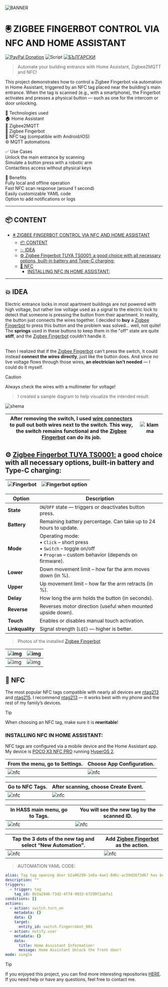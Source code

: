 
![BANNER](/img/banner_HASS-Fingerbot-NFC-Door.png)
# 🖲️ ZIGBEE FINGERBOT CONTROL VIA NFC AND HOME ASSISTANT
[![PayPal Donation](https://img.shields.io/badge/PayPal-Дари-синьо?logo=paypal)](https://www.paypal.com/donate/?hosted_button_id=AAWFZVF2XCP5A)
![Script](https://img.shields.io/badge/logo-yaml-green?logo=yaml)
[![БЪЛГАРСКИ](https://img.shields.io/badge/БЪЛГАРСКИ-език-green?logo=translate&labelColor=gray&style=flat-square&link=https://example.com/en)](BG.md)

> Automate your building entrance with Home Assistant, Zigbee2MQTT and NFC!

This project demonstrates how to control a Zigbee Fingerbot via automation in Home Assistant, triggered by an NFC tag placed near the building's main entrance. When the tag is scanned (e.g., with a smartphone), the Fingerbot activates and presses a physical button — such as one for the intercom or door unlocking.

🔧 Technologies used<br>
🏠 Home Assistant<br>
📶 Zigbee2MQTT<br>
🤖 Zigbee Fingerbot<br>
📱 NFC tag (compatible with Android/iOS)<br>
⚙️ MQTT automations

✅ Use Cases  
Unlock the main entrance by scanning<br>
Simulate a button press with a robotic arm<br>
Contactless access without physical keys

🚀 Benefits  
Fully local and offline operation<br>
Fast NFC scan response (around 1 second)<br>
Easily customizable YAML code<br>
Option to add notifications or logs

---

## 📦 CONTENT

- [🖲️ ZIGBEE FINGERBOT CONTROL VIA NFC AND HOME ASSISTANT](#️-zigbee-fingerbot-control-via-nfc-and-home-assistant)
	- [📦 CONTENT](#-content)
	- [💥 IDEA](#-idea)
	- [⚙️ Zigbee Fingerbot TUYA TS0001: a good choice with all necessary options, built-in battery and Type-C charging:](#️-zigbee-fingerbot-tuya-ts0001-a-good-choice-with-all-necessary-options-built-in-battery-and-type-c-charging)
	- [💫 NFC](#-nfc)
		- [INSTALLING NFC IN HOME ASSISTANT:](#installing-nfc-in-home-assistant)

---

## 💥 IDEA  
Electric entrance locks in most apartment buildings are not powered with high voltage, but rather low voltage used as a signal to the electric lock to detect that someone is pressing the button from their apartment. In reality, the button just connects the wires together. I decided to **buy** a [Zigbee Fingerbot][figerbot] to press this button and the problem was solved… well, not quite! The **springs** used in these buttons to keep them in the "off" state are quite **stiff**, and the [Zigbee Fingerbot][figerbot] couldn’t handle it.  
<br>

Then I realized that if the [Zigbee Fingerbot][figerbot] can’t press the switch, it could instead **connect the wires directly**, just like the button does. And since no live voltage flows through those wires, **an electrician isn’t needed** — I could do it myself.<br>

> [!CAUTION]  
> Always check the wires with a multimeter for voltage!

> I created a sample diagram to help visualize the intended result:

![shema](/img/shema_HASS-Fingerbot-HFC-Door.png)

| After removing the switch, I used [wire connectors][klamma] to pull out both wires next to the switch. This way, the switch remains functional and the [Zigbee Fingerbot][figerbot] can do its job. | ![klamma](/img/klamma.png)  |
|-----|-----|

## ⚙️ [Zigbee Fingerbot TUYA TS0001:][figerbot] a good choice with all necessary options, built-in battery and Type-C charging:

|![Fingerbot](/img/Fingerbot.png)|![Fingerbot option](/img/Fingerbot_option.png)|
|-----|-----|

| **Option** | **Description** |
|-----------|-----------------|
| **State** | `ON`/`OFF` state — triggers or deactivates button press. |
| **Battery** | Remaining battery percentage. Can take up to 24 hours to update. |
| **Mode** | Operating mode:<br>• `Click` – short press<br>• `Switch` – toggle on/off<br>• `Program` – custom behavior (depends on firmware). |
| **Lower** | Down movement limit – how far the arm moves down (in %). |
| **Upper** | Up movement limit – how far the arm retracts (in %). |
| **Delay** | How long the arm holds the button (in seconds). |
| **Reverse** | Reverses motor direction (useful when mounted upside down). |
| **Touch** | Enables or disables manual touch activation. |
| **Linkquality** | Signal strength (`LQI`) — higher is better. |

> Photos of the installed [Zigbee Fingerbot][figerbot]

|![img](/img/photo001.jpg)|![img](/img/photo002.jpg)|
|----|----|
|![img](/img/photo003.jpg)|![img](/img/phofo004.jpg)|

## 💫 NFC  
The most popular NFC tags compatible with nearly all devices are [ntag213][NFCtag1] and [ntag215][NFCtag2]. I recommend [ntag213][NFCtag1] — it works best with my phone and the rest of my family’s devices.

> [!TIP]  
> When choosing an NFC tag, make sure it is **rewritable**!

### INSTALLING NFC IN HOME ASSISTANT:  
NFC tags are configured via a mobile device and the Home Assistant app. My device is [POCO X3 NFC PRO][poco] running [HyperOS 2][hyperos].

| From the menu, go to Settings. | Choose App Configuration. |
|----|----|
| ![nfc](/img/nfc/nfctag1.png) | ![nfc](/img/nfc/nfctag2.png) |

| Go to NFC Tags. | After scanning, choose Create Event. |
|----|----|
| ![nfc](/img/nfc/nfctag3.png) | ![nfc](/img/nfc/nfctag4.png) |

| In HASS main menu, go to Tags. | You will see the new tag by the scanned ID. |
|----|----|
| ![nfc](/img/nfc/nfctag5.png) | ![nfc](/img/nfc/nfctag6.png) |

| Tap the 3 dots of the new tag and select “New Automation”. | Add [Zigbee Fingerbot][figerbot] as the action. |
|----|----|
| ![nfc](/img/nfc/nfctag7.png) | ![nfc](/img/nfc/nfctag8.png) |

> AUTOMATION YAML CODE:
```yaml
alias: Tag tag opening door b2a06299-1e6a-4ae1-8d6c-ac50d26f3d67 has been scanned
description: ""
triggers:
  - trigger: tag
	tag_id: 8b3a2946-73d2-4f74-9933-b7299f2abfa1
conditions: []
actions:
  - action: switch.turn_on
	metadata: {}
	data: {}
	target:
	  entity_id: switch.fingerrobot_001
  - action: notify.user
	metadata: {}
	data:
	  title: Home Assistant Information!
	  message: Home Assistant Unlock the front door!
mode: single
```

> [!TIP]  
> If you enjoyed this project, you can find more interesting repositories [HERE](https://github.com/Bacard1?tab=repositories).  
> If you need help or have any questions, feel free to contact me.


[hyperos]: https://www.mi.com/de/product/poco-x3-pro?srsltid=AfmBOoqKmKAtF-_P0cmo5_mUh5KyV_rqULEeFMbqT99BiuWWyo8BDJRW
[poco]: https://www.mi.com/de/product/poco-x3-pro?srsltid=AfmBOoqKmKAtF-_P0cmo5_mUh5KyV_rqULEeFMbqT99BiuWWyo8BDJRW
[klamma]: https://de.aliexpress.com/item/1005005805414976.html?spm=a2g0o.order_list.order_list_main.212.21c85c5f8qzzfj&gatewayAdapt=glo2deu
[figerbot]: https://de.aliexpress.com/item/1005008341830865.html?spm=a2g0o.order_list.order_list_main.363.21c85c5f8qzzfj&gatewayAdapt=glo2deu
[NFCtag1]: https://de.aliexpress.com/item/1005007613908773.html?spm=a2g0o.order_list.order_list_main.394.21c85c5f8qzzfj&gatewayAdapt=glo2deu
[NFCtag2]: https://de.aliexpress.com/item/1005006332360160.html?spm=a2g0o.order_list.order_list_main.217.21c85c5f8qzzfj&gatewayAdapt=glo2deu
